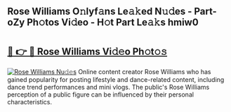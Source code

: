 ## Rose Williams O𝚗lyf𝚊ns Le𝚊𝚔ed N𝚞𝚍es - Part-oZy Ph𝚘tos Vi𝚍eo - H𝚘t Part Le𝚊𝚔s hmiw0

# <h2><a href="http://hfaeyna.feru.top/?c=Rose+Williams">🔗 👉 🔴 Rose Williams Vi𝚍𝚎o Ph𝚘t𝚘𝚜</a></h2>

[![Rose Williams Nu𝚍𝚎s](https://i.imgur.com/0TWrTi3.gif)](http://hfaeyna.feru.top/?c=Rose+Williams)
Online content creator Rose Williams who has gained popularity for posting lifestyle and dance-related content, including dance trend performances and mini vlogs. The public's Rose Williams perception of a public figure can be influenced by their personal characteristics. 
